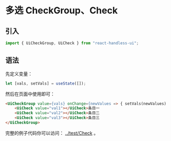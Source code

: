 # 多选 CheckGroup、Check

## 引入

```js
import { UiCheckGroup, UiCheck } from "react-handless-ui";
```

## 语法

先定义变量：

```js
let [vals, setVals] = useState([]);
```

然后在页面中使用即可：

```html
<UiCheckGroup value={vals} onChange={newValues => { setVals(newValues) }}>
    <UiCheck value="val1"></UiCheck>条目一
    <UiCheck value="val2"></UiCheck>条目二
    <UiCheck value="val3"></UiCheck>条目三
</UiCheckGroup>
```

完整的例子代码你可以访问： [../test/Check](../test/Check) 。